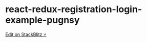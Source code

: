 # react-redux-registration-login-example-pugnsy

[Edit on StackBlitz ⚡️](https://stackblitz.com/edit/react-redux-registration-login-example-pugnsy)